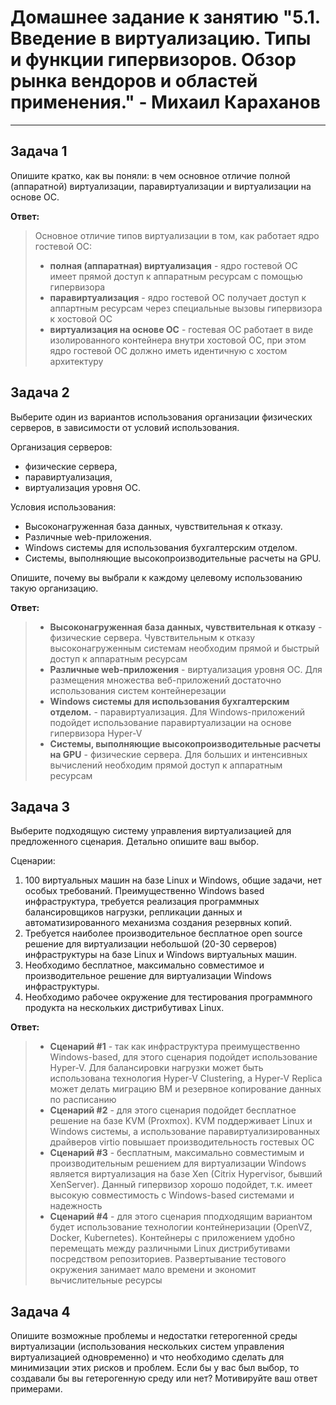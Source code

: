 # Домашнее задание к занятию "5.1. Введение в виртуализацию. Типы и функции гипервизоров. Обзор рынка вендоров и областей применения." - Михаил Караханов

---

## Задача 1

Опишите кратко, как вы поняли: в чем основное отличие полной (аппаратной) виртуализации, паравиртуализации и виртуализации на основе ОС.

**Ответ:**

> Основное отличие типов виртуализации в том, как работает ядро гостевой ОС:
>
>- **полная (аппаратная) виртуализация** - ядро гостевой ОС имеет прямой доступ к аппаратным ресурсам с помощью гипервизора
>- **паравиртуализация** - ядро гостевой ОС получает доступ к аппартным ресурсам через специальные вызовы гипервизора к хостовой ОС
>- **виртуализация на основе ОС** - гостевая ОС работает в виде изолированного контейнера внутри хостовой ОС, при этом ядро гостевой ОС должно иметь идентичную с хостом архитектуру

## Задача 2

Выберите один из вариантов использования организации физических серверов, в зависимости от условий использования.

Организация серверов:

- физические сервера,
- паравиртуализация,
- виртуализация уровня ОС.

Условия использования:

- Высоконагруженная база данных, чувствительная к отказу.
- Различные web-приложения.
- Windows системы для использования бухгалтерским отделом.
- Системы, выполняющие высокопроизводительные расчеты на GPU.

Опишите, почему вы выбрали к каждому целевому использованию такую организацию.

**Ответ:**

>- **Высоконагруженная база данных, чувствительная к отказу** - физические сервера. Чувствительным к отказу высоконагруженным системам необходим прямой и быстрый доступ к аппаратным ресурсам
>- **Различные web-приложения** - виртуализация уровня ОС. Для размещения множества веб-приложений достаточно использования систем контейнерезации
>- **Windows системы для использования бухгалтерским отделом.** - паравиртуализация. Для Windows-приложений подойдет использование паравиртуализации на основе гипервизора Hyper-V
>- **Системы, выполняющие высокопроизводительные расчеты на GPU** - физические сервера. Для больших и интенсивных вычислений необходим прямой доступ к аппаратным ресурсам

## Задача 3

Выберите подходящую систему управления виртуализацией для предложенного сценария. Детально опишите ваш выбор.

Сценарии:

1. 100 виртуальных машин на базе Linux и Windows, общие задачи, нет особых требований. Преимущественно Windows based инфраструктура, требуется реализация программных балансировщиков нагрузки, репликации данных и автоматизированного механизма создания резервных копий.
2. Требуется наиболее производительное бесплатное open source решение для виртуализации небольшой (20-30 серверов) инфраструктуры на базе Linux и Windows виртуальных машин.
3. Необходимо бесплатное, максимально совместимое и производительное решение для виртуализации Windows инфраструктуры.
4. Необходимо рабочее окружение для тестирования программного продукта на нескольких дистрибутивах Linux.

**Ответ:**

>- **Сценарий #1** - так как инфраструктура преимущественно Windows-based, для этого сценария подойдет использование Hyper-V. Для балансировки нагрузки может быть использована технология Hyper-V Clustering, а Hyper-V Replica может делать миграцию ВМ и резервное копирование данных по расписанию
>- **Сценарий #2** - для этого сценария подойдет бесплатное решение на базе KVM (Proxmox). KVM поддерживает Linux и Windows системы, а использование паравиртуализированных драйверов virtio повышает производительность гостевых ОС
>- **Сценарий #3** - бесплатным, максимально совместимым и производительным решением для виртуализации Windows является виртуализация на базе Xen (Citrix Hypervisor, бывший XenServer). Данный гипервизор хорошо подойдет, т.к. имеет высокую совместимость с Windows-based системами и надежность
>- **Сценарий #4** - для этого сценария пподходящим вариантом будет использование технологии контейнеризации (OpenVZ, Docker, Kubernetes). Контейнеры с приложением удобно перемещать между различными Linux дистрибутивами посредством репозиториев. Развертывание тестового окружения занимает мало времени и экономит вычислительные ресурсы

## Задача 4

Опишите возможные проблемы и недостатки гетерогенной среды виртуализации (использования нескольких систем управления виртуализацией одновременно) и что необходимо сделать для минимизации этих рисков и проблем. Если бы у вас был выбор, то создавали бы вы гетерогенную среду или нет? Мотивируйте ваш ответ примерами.
